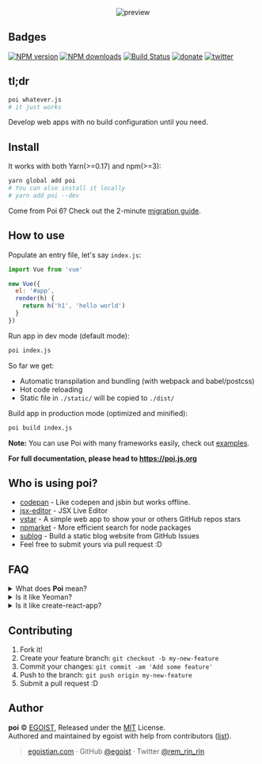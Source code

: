 <p align="center">
  <img src="https://ooo.0o0.ooo/2017/04/29/590453ab0b951.png" alt="preview" />
</p>

## Badges

[![NPM version](https://img.shields.io/npm/v/poi.svg?style=flat-square)](https://npmjs.com/package/poi) [![NPM downloads](https://img.shields.io/npm/dm/poi.svg?style=flat-square)](https://npmjs.com/package/poi) [![Build Status](https://img.shields.io/circleci/project/egoist/poi/master.svg?style=flat-square)](https://circleci.com/gh/egoist/poi) [![donate](https://img.shields.io/badge/$-donate-ff69b4.svg?maxAge=2592000&style=flat-square)](https://github.com/egoist/donate) [![twitter](https://img.shields.io/badge/twitter-@poijs-1da1f2.svg?style=flat-square)](https://twitter.com/poijs)

## tl;dr

```bash
poi whatever.js
# it just works
```

Develop web apps with no build configuration until you need.

## Install

It works with both Yarn(>=0.17) and npm(>=3):

```bash
yarn global add poi
# You can also install it locally
# yarn add poi --dev
```

Come from Poi 6? Check out the 2-minute [migration guide](https://gist.github.com/egoist/e3caa03010e16be194c56af7c468edf5).

## How to use

Populate an entry file, let's say `index.js`:

```js
import Vue from 'vue'

new Vue({
  el: '#app',
  render(h) {
    return h('h1', 'hello world')
  }
})
```

Run app in dev mode (default mode):

```bash
poi index.js
```

So far we get:

- Automatic transpilation and bundling (with webpack and babel/postcss)
- Hot code reloading
- Static file in `./static/` will be copied to `./dist/`

Build app in production mode (optimized and minified):

```bash
poi build index.js
```

**Note:** You can use Poi with many frameworks easily, check out [examples](./examples).

**For full documentation, please head to https://poi.js.org**

## Who is using poi?

- [codepan](https://github.com/egoist/codepan) - Like codepen and jsbin but works offline.
- [jsx-editor](https://github.com/egoist/jsx-editor) - JSX Live Editor
- [vstar](https://github.com/sinchang/vstar) - A simple web app to show your or others GitHub repos stars
- [npmarket](https://github.com/qingwei-li/npmarket) - More efficient search for node packages
- [sublog](https://github.com/sinchang/sublog) - Build a static blog website from GitHub Issues
- Feel free to submit yours via pull request :D

## FAQ

<details><summary>What does <strong>Poi</strong> mean?</summary><br>
First of all, it's Poi, not POI or poi.

Poi is usually used to express emotions like `I don't know why but it actually works this way.` Thinking of such conversation:

> How's it going?<br>
> Not bad, Poi.<br>
> What's that? Poi?<br>
> No idea, sounds cute though, Poi!

</details>

<details><summary>Is it like Yeoman?</summary><br>

No, Yeoman is just a boilerplate generator while Poi is a Webpack wrapper which reduces boilerplate code for you.
</details>

<details><summary>Is it like create-react-app?</summary><br>

Yes and No.

Yes is because they both simplify the development setup, but `create-react-app` is tied to `React` ecosystem and could not be configured programmatically using config file.
</details>

## Contributing

1. Fork it!
2. Create your feature branch: `git checkout -b my-new-feature`
3. Commit your changes: `git commit -am 'Add some feature'`
4. Push to the branch: `git push origin my-new-feature`
5. Submit a pull request :D

## Author

**poi** © [EGOIST](https://github.com/egoist), Released under the [MIT](./LICENSE) License.<br>
Authored and maintained by egoist with help from contributors ([list](https://github.com/egoist/poi/contributors)).

> [egoistian.com](https://egoistian.com) · GitHub [@egoist](https://github.com/egoist) · Twitter [@rem_rin_rin](https://twitter.com/rem_rin_rin)
